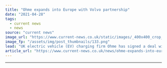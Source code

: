 ```yaml
---
title: "Ohme expands into Europe with Volvo partnership"
date: "2021-04-28"
tags: 
  - current news
  - news
source: "current news"
image_url: "https://www.current-news.co.uk/static/images/_400x400_crop_center-center/ohme-app-and-charger-cropped-image-Ohme.png"
image_fp: "/assets/img/post_thumbnails/133.png"
lead: "​UK electric vehicle (EV) charging firm Ohme has signed a deal with Volvo that sees it takes its first steps into the European market."
article_url: "https://www.current-news.co.uk/news/ohme-expands-into-europe-with-volvo-partnership?utm_source=rss-feeds&utm_medium=rss&utm_campaign=rss"
---
```


---
